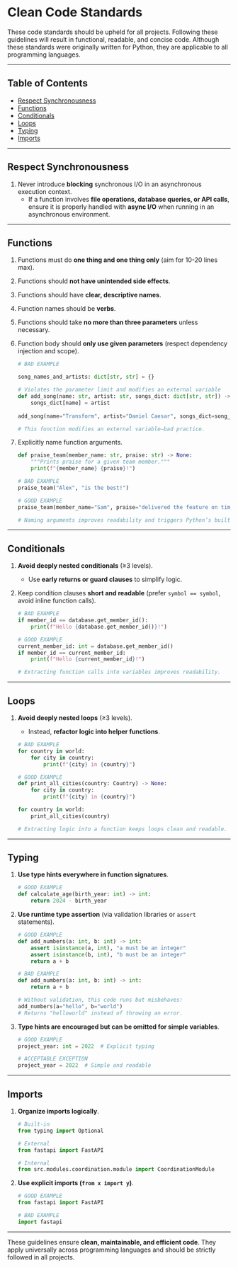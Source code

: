 # Clean Code Standards

These code standards should be upheld for all projects. Following these guidelines will result in functional, readable, and concise code. Although these standards were originally written for Python, they are applicable to all programming languages.

---

## Table of Contents
- [Respect Synchronousness](#respect-synchronousness)
- [Functions](#functions)
- [Conditionals](#conditionals)
- [Loops](#loops)
- [Typing](#typing)
- [Imports](#imports)

---

## **Respect Synchronousness**

1. Never introduce **blocking** synchronous I/O in an asynchronous execution context.  
   - If a function involves **file operations, database queries, or API calls**, ensure it is properly handled with **async I/O** when running in an asynchronous environment.

---

## **Functions**

1. Functions must do **one thing and one thing only** (aim for 10-20 lines max).  
2. Functions should **not have unintended side effects**.  
3. Functions should have **clear, descriptive names**.  
4. Function names should be **verbs**.  
5. Functions should take **no more than three parameters** unless necessary.  
6. Function body should **only use given parameters** (respect dependency injection and scope).  

    ```python
    # BAD EXAMPLE

    song_names_and_artists: dict[str, str] = {}

    # Violates the parameter limit and modifies an external variable
    def add_song(name: str, artist: str, songs_dict: dict[str, str]) -> None:
        songs_dict[name] = artist
        
    add_song(name="Transform", artist="Daniel Caesar", songs_dict=song_names_and_artists)

    # This function modifies an external variable—bad practice.
    ```

7. Explicitly name function arguments.

    ```python
    def praise_team(member_name: str, praise: str) -> None:
        """Prints praise for a given team member."""
        print(f"{member_name} {praise}!")

    # BAD EXAMPLE
    praise_team("Alex", "is the best!")

    # GOOD EXAMPLE
    praise_team(member_name="Sam", praise="delivered the feature on time!")

    # Naming arguments improves readability and triggers Python’s built-in validation.
    ```

---

## **Conditionals**

1. **Avoid deeply nested conditionals** (≥3 levels).  
   - Use **early returns or guard clauses** to simplify logic.

2. Keep condition clauses **short and readable** (prefer `symbol == symbol`, avoid inline function calls).

    ```python
    # BAD EXAMPLE
    if member_id == database.get_member_id():
        print(f"Hello {database.get_member_id()}!")

    # GOOD EXAMPLE
    current_member_id: int = database.get_member_id()
    if member_id == current_member_id:
        print(f"Hello {current_member_id}!")

    # Extracting function calls into variables improves readability.
    ```

---

## **Loops**

1. **Avoid deeply nested loops** (≥3 levels).  
   - Instead, **refactor logic into helper functions**.

    ```python
    # BAD EXAMPLE
    for country in world:
        for city in country:
            print(f"{city} in {country}")

    # GOOD EXAMPLE
    def print_all_cities(country: Country) -> None:
        for city in country:
            print(f"{city} in {country}")

    for country in world:
        print_all_cities(country)

    # Extracting logic into a function keeps loops clean and readable.
    ```

---

## **Typing**

1. **Use type hints everywhere in function signatures**.

    ```python
    # GOOD EXAMPLE
    def calculate_age(birth_year: int) -> int:
        return 2024 - birth_year
    ```

2. **Use runtime type assertion** (via validation libraries or `assert` statements).

    ```python
    # GOOD EXAMPLE
    def add_numbers(a: int, b: int) -> int:
        assert isinstance(a, int), "a must be an integer"
        assert isinstance(b, int), "b must be an integer"
        return a + b

    # BAD EXAMPLE
    def add_numbers(a: int, b: int) -> int:
        return a + b

    # Without validation, this code runs but misbehaves:
    add_numbers(a="hello", b="world")
    # Returns "helloworld" instead of throwing an error.
    ```

3. **Type hints are encouraged but can be omitted for simple variables**.

    ```python
    # GOOD EXAMPLE
    project_year: int = 2022  # Explicit typing

    # ACCEPTABLE EXCEPTION
    project_year = 2022  # Simple and readable
    ```

---

## **Imports**

1. **Organize imports logically**.

    ```python
    # Built-in
    from typing import Optional

    # External
    from fastapi import FastAPI

    # Internal
    from src.modules.coordination.module import CoordinationModule
    ```

2. **Use explicit imports (`from x import y`)**.

    ```python
    # GOOD EXAMPLE
    from fastapi import FastAPI

    # BAD EXAMPLE
    import fastapi
    ```

---

These guidelines ensure **clean, maintainable, and efficient code**. They apply universally across programming languages and should be strictly followed in all projects.
